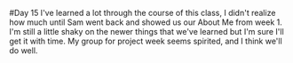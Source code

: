 #Day 15
I've learned a lot through the course of this class, I didn't realize how much until Sam went back and showed us our About Me from week 1. I'm still a little shaky on the newer things that we've learned but I'm sure I'll get it with time. My group for project week seems spirited, and I think we'll do well. 

